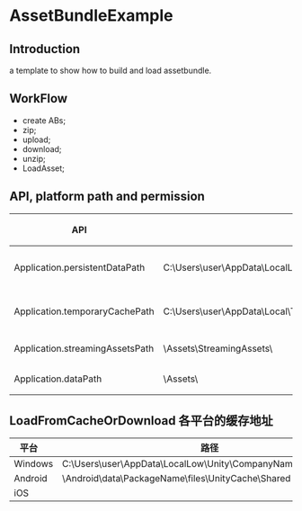 # AssetBundleExample

## Introduction

a template to show how to build and load assetbundle.

## WorkFlow

- create ABs;
- zip;
- upload;
- download;
- unzip;
- LoadAsset;

## API, platform path and permission

API     | 路径     | 保护
------- | ------- | -------
Application.persistentDataPath  | C:\Users\user\AppData\LocalLow\CompanyName\ProjectName | 可读写 |
Application.temporaryCachePath  | C:\Users\user\AppData\Local\Temp\CompanyName\ProjectName | 可读写 |
Application.streamingAssetsPath | \Assets\StreamingAssets\ | 只读 |
Application.dataPath            | \Assets\ | 只读 |

## LoadFromCacheOrDownload 各平台的缓存地址

平台    | 路径
------- | ---
Windows | C:\Users\user\AppData\LocalLow\Unity\CompanyName_ProjectName
Android | \Android\data\PackageName\files\UnityCache\Shared
iOS     | 

